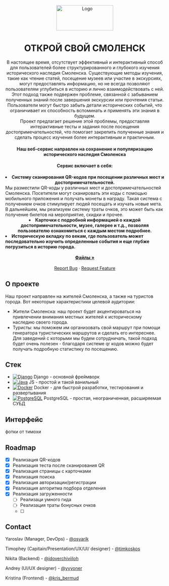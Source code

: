 <a name="readme-top"></a>
<br />
<div align="center">
  <a href="https://github.com/NikitaKrylov/SmolathonHack">
    <img src ="https://i122.fastpic.org/big/2023/1111/90/1120b567149e137796ef77bde605ec90.png" alt="Logo" width="180" height="80" align-items="ce">
  </a>
  <h1 align="center">ОТКРОЙ СВОЙ СМОЛЕНСК</h1>
</div>
<p align="center">
  В настоящее время, отсутствует эффективный и интерактивный способ для пользователей более структурированного и глубокого изучения исторического наследия Смоленска. Существующие методы изучения, такие как чтение статей, посещение музеев или участие в экскурсиях, могут предоставлять информацию, но не всегда позволяют пользователям углубиться в историю и лично взаимодействовать с ней.<br>
Этот подход также подвержен проблеме, связанной с забыванием полученных знаний после завершения экскурсии или прочтения статьи. Пользователи могут быстро забыть детали исторических событий, что ограничивает их способность вспоминать и применять эти знания в будущем.<br>
Проект предлагает решение этой проблемы, предоставляя интерактивные тесты и задания после посещения достопримечательностей, что помогает закрепить полученные знания и сделать процесс изучения более интерактивным и практичным.
</p>
<p align="center">
  <h4 align="center">Наш веб-сервис направлен на сохранение и популяризацию исторического наследия Смоленска</h4>
  <h4 align="center">Сервис включает в себя:</h4>
  <li style="text-align:center"><strong>Систему сканирования QR-кодов при посещении различных мест и достопримечательностей.</strong></li>
  <a>Мы разместили QR-коды у различных мест и достопримечательностей Смоленска. Посетители могут сканировать эти коды с помощью мобильного приложения и получать монеты в награду. Такая система с получением очков стимулирует людей посещать и изучать новые мета. В дальнейшем, мы реализуем систему траты очков, это может быть как получение билетов на мероприятие, скидки и прочее. </a>
  <br />
  <li style="text-align:center"><strong>Карточки с подробной информацией о каждой достопримечательности, музее, галерее и т.д., позволяя пользователю ознакомиться с каждым местом подробнее.</strong></li>
  <li><strong>Историческую вкладку по векам, где пользователь может последовательно изучить определенные события и еще глубже погрузиться в историю города.</strong></li>
  <br />
  <div align="center">
    <a href="https://github.com/NikitaKrylov/SmolathonHack" ><strong>Файлы »</strong></a>
    <br />
    <br />
    <a href="https://github.com/NikitaKrylov/SmolathonHack/issues">Report Bug</a>
    ·
    <a href="https://github.com/NikitaKrylov/SmolathonHack/issues">Request Feature</a>
  </div>
</p>

## О проекте
<a name="о-проекте"></a>
Наш проект направлен на жителей  Смоленска, а также на туристов города. Вот некоторые характеристики целевой аудитории:
- Жители Смоленска: наш проект будет акцентироваться на привлечении внимания местных жителей к историческому наследию своего города. 
- Туристы: мы поможем им организовать свой маршрут при помощи генератора туристических маршрутов и сделать его интереснее. 
Для заведений с которыми мы будем сотрудничать, такой подход будет очень полезен - благодаря системе qr кодов можно будет получать подробную статистику по посещению.

## Стек
* [![Django][Dj]][Dj-url]<a>  Django -  основной фреймворк</a>
* [![Java][js]][js-url]<a>  JS - простой и такой ванильный</a>
* [![Docker][Doc]][doc-url]<a>  Docker - для быстрой разработки, тестирования и развертывания</a>
* [![PostgreSQL][pgs]][pgs-url]<a> PostgreSQL - простая, неограниченная, расширяемая СУБД</a>


## Интерфейс
фотки от тимохи

## Roadmap
- [x] Реализация QR-кодов
- [x] Реализация теста после сканирования QR
- [x] Реализация страницы с карточками
- [x] Реализация поиска
- [x] Реализация авторизации/регистрации
- [x] Реализация алгоритма подбора отделения
- [x] Реализация загруженности
  - [ ] Реализаци умного гида
  - [ ] Реализация траты бонусных очков
  - [ ]


## Contact

Yaroslav (Manager, DevOps) - [@osyarik](https://t.me/osyarik)
  
Timophey (Capitain/Presentation/UX/UI/ designer) - [@timkoskos](https://t.me/timkoskos)
  
Nikita (Backend) - [@idoverchiviiloh](https://t.me/idoverchiviiloh)
  
Andrey (UI/UX designer) - [@yyyoner](https://t.me/yyyoner)

Kristina (Frontend) - [@kris_bermud](https://t.me/kris_bermud)

[dj]: https://i122.fastpic.org/big/2023/1111/a2/3df395c85f6f7f194f479500abdd96a2.png
[dj-url]: https://www.djangoproject.com/
[js]: https://i122.fastpic.org/big/2023/1111/df/161dd3d5d7003c918adbb9dedd0df6df.jpg
[js-url]: https://developer.mozilla.org/en-US/docs/Web/JavaScript
[doc]: https://i122.fastpic.org/big/2023/1111/87/8bd4545a1b9a340ab52da4e74b460a87.png
[doc-url]: https://www.docker.com/
[pgs]: https://i122.fastpic.org/big/2023/1111/ce/2fde29f1d98d5b2d71c5bbb66c28cace.png
[pgs-url]: https://www.postgresql.org/
